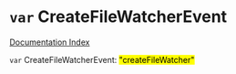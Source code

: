 # `var` CreateFileWatcherEvent

[Documentation Index](../README.md)

`var` CreateFileWatcherEvent: <mark>"createFileWatcher"</mark>

